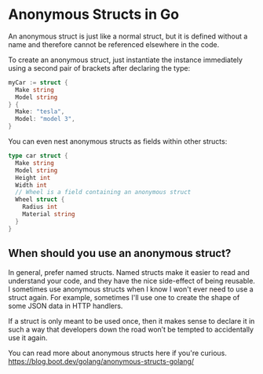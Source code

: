 # Anonymous Structs in Go

An anonymous struct is just like a normal struct, but it is defined without a name and therefore cannot be referenced elsewhere in the code.

To create an anonymous struct, just instantiate the instance immediately using a second pair of brackets after declaring the type:

```go
myCar := struct {
  Make string
  Model string
} {
  Make: "tesla",
  Model: "model 3",
}
```

You can even nest anonymous structs as fields within other structs:

```go
type car struct {
  Make string
  Model string
  Height int
  Width int
  // Wheel is a field containing an anonymous struct
  Wheel struct {
    Radius int
    Material string
  }
}
```

## When should you use an anonymous struct?

In general, prefer named structs. Named structs make it easier to read and understand your code, and they have the nice side-effect of being reusable. I sometimes use anonymous structs when I know I won't ever need to use a struct again. For example, sometimes I'll use one to create the shape of some JSON data in HTTP handlers.

If a struct is only meant to be used once, then it makes sense to declare it in such a way that developers down the road won’t be tempted to accidentally use it again.

You can read more about anonymous structs here if you're curious.
https://blog.boot.dev/golang/anonymous-structs-golang/
